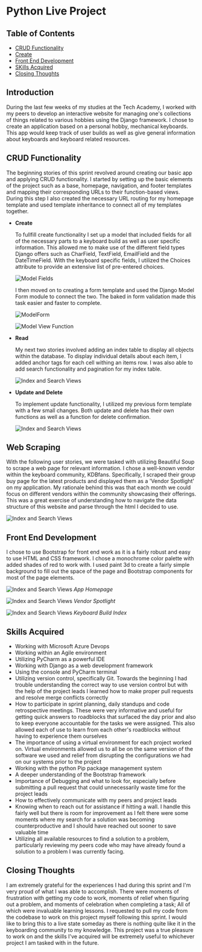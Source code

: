 # **Python Live Project**

## Table of Contents
* [CRUD Functionality](/README.md#crud-functionality)
* [Create](/README.md#web-scraping)
* [Front End Development](/README.md#front-end-develop)
* [SKills Acquired](/README.md#skills-acquired)
* [Closing Thoughts](/README.md#closing-thoughts)


## **Introduction**

During the last few weeks of my studies at the Tech Academy, I worked with my peers to develop an interactive website for managing one's collections of things related to various hobbies using the Django framework. I chose to create an application based on a personal hobby, mechanical keyboards. This app would keep track of user builds as well as give general information about keyboards and keyboard related resources. 


## **CRUD Functionality**

The beginning stories of this sprint revolved around creating our basic app and applying CRUD functionality. I started by setting up the basic elements of the project such as a base, homepage, navigation, and footer templates and mapping their corresponding URLs to their function-based views. During this step I also created the necessary URL routing for my homepage template and used template inheritance to connect all of my templates together.

* **Create**
    
    To fullfill create functionality I set up a model that included fields for all of the necessary parts to a keyboard build as well as user specific information. This allowed me to make use of the different field types Django offers such as CharField, TextField, EmailField and the DateTimeField. With the keyboard specific fields, I utilized the Choices attribute to provide an extensive list of pre-entered choices. 


	![Model Fields](/images/Model_Fields.png)


    I then moved on to creating a form template and used the Django Model Form module to connect the two. The baked in form 
	validation made this task easier and faster to complete.
	

	![ModelForm](/images/story-2_model_form.png)


	![Model View Function](/images/story2_view-function.png)


* **Read**

	My next two stories involved adding an index table to display all objects within the database. To display individual details about each item, I added anchor tags for each cell withing an items row. I was also able to add search functionality and pagination for my index table.
	
	
	![Index and Search Views](/images/story3_search_index_views.png)


* **Update and Delete**

	To implement update functionality, I utilized my previous form template with a few small changes. Both update and delete has their own functions as well as a function for delete confirmation.
	
	
	![Index and Search Views](/images/story3_edit_delete_views.png)
	
	
## **Web Scraping**

With the following user stories, we were tasked with utilizing Beautiful Soup to scrape a web page for relevant information. I chose a well-known vendor within the keyboard community, KDBfans. Specifically, I scraped their group buy page for the latest products and displayed them as a 'Vendor Spotlight' on my application. My rationale behind this was that each month we could focus on different vendors within the community showcasing their offerings. This was a great exercise of understanding how to navigate the data structure of this website and parse through the html I decided to use.


![Index and Search Views](/images/story6-7_webscraping.png)


## **Front End Development**

I chose to use Bootstrap for front end work as it is a fairly robust and easy to use HTML and CSS framework. I chose a monochrome color palette with added shades of red to work with. I used paint 3d to create a fairly simple background to fill out the space of the page and Bootstrap components for most of the page elements.


![Index and Search Views](/images/website_home_page.png)
*App Homepage*

![Index and Search Views](/images/vendor_spotlight.png)
*Vendor Spotlight*

![Index and Search Views](/images/my_builds.png)
*Keyboard Build Index*


## **Skills Acquired**


* Working with Microsoft Azure Devops
* Working within an Agile environment
* Utilizing PyCharm as a powerful IDE
* Working with Django as a web development framework
* Using the console and PyCharm terminal
* Utilizing version control, specifically Git. Towards the beginning I had trouble understanding the correct way to use version 
control but with the help of the project leads I learned how to make proper pull requests and resolve merge conflicts correctly
* How to participate in sprint planning, daily standups and code retrospective meetings. These were very informative and useful 
for getting quick answers to roadblocks that surfaced the day prior and also to keep everyone accountable for the tasks we were 
assigned. This also allowed each of use to learn from each other's roadblocks without having to experience them ourselves
* The importance of using a virtual environment for each project worked on. Virtual environments allowed us to all be on the 
same version of the software we used and relief from disrupting the configurations we had on our systems prior to the project
* Working with the python Pip package management system
* A deeper understanding of the Bootstrap framework
* Importance of Debugging and what to look for, especially before submitting a pull request that could unnecessarily waste time 
for the project leads
* How to effectively communicate with my peers and project leads
* Knowing when to reach out for assistance if hitting a wall. I handle this fairly well but there is room for improvement as I 
felt there were some moments where my search for a solution was becoming counterproductive and I should have reached out sooner 
to save valuable time
* Utilizing all available resources to find a solution to a problem, particularly reviewing my peers code who may have already 
found a solution to a problem I was currently facing.


## **Closing Thoughts**


I am extremely grateful for the experiences I had during this sprint and I'm very proud of what I was able to accomplish. There were moments of frustration with getting my code to work, moments of relief when figuring out a problem, and moments of celebration when completing a task; All of which were invaluable learning lessons. I requested to pull my code from the codebase to work on this project myself following this sprint. I would like to bring this to a live state someday as there is nothing quite like it in the keyboarding community to my knowledge. This project was a true pleasure to work on and the skills I've acquired will be extremely useful to whichever project I am tasked with in the future.
